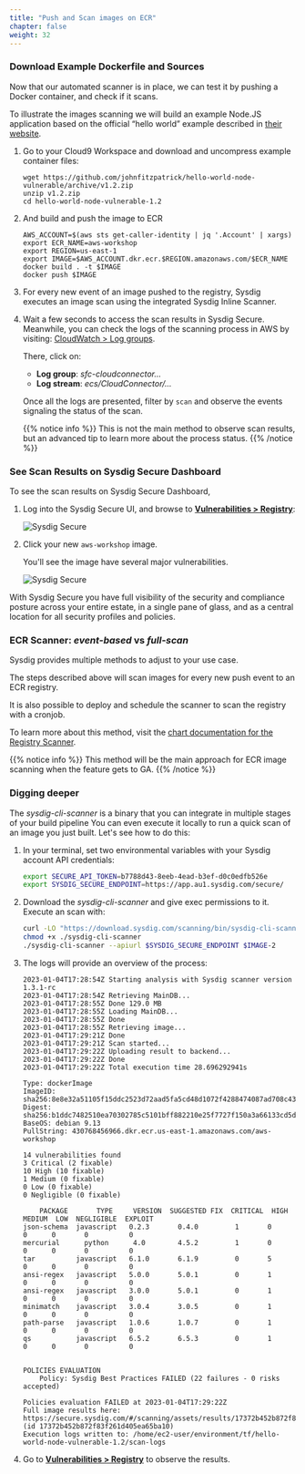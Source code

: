 ```yaml
---
title: "Push and Scan images on ECR"
chapter: false
weight: 32
---
```


### Download Example Dockerfile and Sources

Now that our automated scanner is in place, we can test it by pushing a Docker container, and check if it scans.

To illustrate the images scanning we will build an example Node.JS application based on the official “hello world” example described in [their website](https://nodejs.org/de/docs/guides/nodejs-docker-webapp/).

1. Go to your Cloud9 Workspace and download and uncompress example container files:
    <!-- wget https://github.com/sysdiglabs/hello-world-node-vulnerable/releases/download/v1.0/hello-world-node-vulnerable.zip -->
    ```
    wget https://github.com/johnfitzpatrick/hello-world-node-vulnerable/archive/v1.2.zip
    unzip v1.2.zip
    cd hello-world-node-vulnerable-1.2 
    ```

2. And build and push the image to ECR
    ```
    AWS_ACCOUNT=$(aws sts get-caller-identity | jq '.Account' | xargs)
    export ECR_NAME=aws-workshop
    export REGION=us-east-1
    export IMAGE=$AWS_ACCOUNT.dkr.ecr.$REGION.amazonaws.com/$ECR_NAME
    docker build . -t $IMAGE
    docker push $IMAGE 
    ```

3. For every new event of an image pushed to the registry, Sysdig executes an image scan using the integrated Sysdig Inline Scanner.

4. Wait a few seconds to access the scan results in Sysdig Secure. Meanwhile, you can check the logs of the scanning process in AWS by visiting: [CloudWatch > Log groups](https://us-east-1.console.aws.amazon.com/cloudwatch/home?region=us-east-1#logsV2:log-groups/log-group/sfc-cloudconnector20230104145821963400000001/log-events/ecs$252FCloudConnector$252F4a1e23420bc5463ca53cf5c0dfec008f$3FfilterPattern$3Dscan).

    There, click on: 
    - **Log group**: *sfc-cloudconnector...* 
    - **Log stream**: *ecs/CloudConnector/...* 

    Once all the logs are presented, filter by `scan` and observe the events signaling the status of the scan.

    {{% notice info %}}
This is not the main method to observe scan results,
but an advanced tip to learn more about the process status.
{{% /notice %}}


### See Scan Results on Sysdig Secure Dashboard

To see the scan results on Sysdig Secure Dashboard,

1. Log into the Sysdig Secure UI, and browse to [**Vulnerabilities > Registry**](https://app.au1.sysdig.com/secure/#/vulnerabilities/registry/):

	![Sysdig Secure](/images/30_module_1/Sysdig_Secure02.png)

2. Click your new `aws-workshop` image.

	You'll see the image have several major vulnerabilities.

	![Sysdig Secure](/images/30_module_1/securescann02.png)

With Sysdig Secure you have full visibility of the security and compliance posture across your entire estate, in a single pane of glass, and as a central location for all security profiles and policies.


### ECR Scanner: *event-based* vs *full-scan*

Sysdig provides multiple methods to adjust to your use case.

The steps described above will scan images for every new push event to an ECR registry.

It is also possible to deploy and schedule the scanner to scan the registry with a cronjob.

To learn more about this method, visit the [chart documentation for the Registry Scanner](https://charts.sysdig.com/charts/registry-scanner/).


{{% notice info %}}
This method will be the main approach for ECR image scanning when the feature gets to GA.
{{% /notice %}}


### Digging deeper

The *sysdig-cli-scanner* is a binary that you can integrate in multiple stages of your build pipeline
You can even execute it locally to run a quick scan of an image you just built.
Let's see how to do this:

1. In your terminal, set two environmental variables with your Sysdig account API credentials:

    ```bash
    export SECURE_API_TOKEN=b7788d43-8eeb-4ead-b3ef-d0c0edfb526e
    export SYSDIG_SECURE_ENDPOINT=https://app.au1.sysdig.com/secure/
    ```

2. Download the *sysdig-cli-scanner* and give exec permissions to it. Execute an scan with:
 
    ```bash
    curl -LO "https://download.sysdig.com/scanning/bin/sysdig-cli-scanner/$(curl -L -s https://download.sysdig.com/scanning/sysdig-cli-scanner/latest_version.txt)/linux/amd64/sysdig-cli-scanner"
    chmod +x ./sysdig-cli-scanner
    ./sysdig-cli-scanner --apiurl $SYSDIG_SECURE_ENDPOINT $IMAGE-2
    ```

3. The logs will provide an overview of the process:

    ```logs
    2023-01-04T17:28:54Z Starting analysis with Sysdig scanner version 1.3.1-rc
    2023-01-04T17:28:54Z Retrieving MainDB...
    2023-01-04T17:28:55Z Done 129.0 MB
    2023-01-04T17:28:55Z Loading MainDB...
    2023-01-04T17:28:55Z Done
    2023-01-04T17:28:55Z Retrieving image...
    2023-01-04T17:29:21Z Done
    2023-01-04T17:29:21Z Scan started...
    2023-01-04T17:29:22Z Uploading result to backend...
    2023-01-04T17:29:22Z Done
    2023-01-04T17:29:22Z Total execution time 28.696292941s

    Type: dockerImage
    ImageID: sha256:8e8e32a51105f15ddc2523d72aad5fa5cd48d1072f4288474087ad708c430c67
    Digest: sha256:b1ddc7482510ea70302785c5101bff882210e25f7727f150a3a66133cd5d6270
    BaseOS: debian 9.13
    PullString: 430768456966.dkr.ecr.us-east-1.amazonaws.com/aws-workshop

    14 vulnerabilities found
    3 Critical (2 fixable)
    10 High (10 fixable)
    1 Medium (0 fixable)
    0 Low (0 fixable)
    0 Negligible (0 fixable)

        PACKAGE       TYPE     VERSION  SUGGESTED FIX  CRITICAL  HIGH  MEDIUM  LOW  NEGLIGIBLE  EXPLOIT  
    json-schema  javascript   0.2.3       0.4.0         1       0      0      0       0          0     
    mercurial      python      4.0        4.5.2         1       0      0      0       0          0     
    tar          javascript   6.1.0       6.1.9         0       5      0      0       0          0     
    ansi-regex   javascript   5.0.0       5.0.1         0       1      0      0       0          0     
    ansi-regex   javascript   3.0.0       5.0.1         0       1      0      0       0          0     
    minimatch    javascript   3.0.4       3.0.5         0       1      0      0       0          0     
    path-parse   javascript   1.0.6       1.0.7         0       1      0      0       0          0     
    qs           javascript   6.5.2       6.5.3         0       1      0      0       0          0     

                                                                    POLICIES EVALUATION
        Policy: Sysdig Best Practices FAILED (22 failures - 0 risks accepted)

    Policies evaluation FAILED at 2023-01-04T17:29:22Z
    Full image results here: https://secure.sysdig.com/#/scanning/assets/results/17372b452b872f83f261d405ea65ba10/overview (id 17372b452b872f83f261d405ea65ba10)
    Execution logs written to: /home/ec2-user/environment/tf/hello-world-node-vulnerable-1.2/scan-logs
    ```

4. Go to [**Vulnerabilities > Registry**](https://app.au1.sysdig.com/secure/#/vulnerabilities/pipeline/) to observe the results.


<!-- #### Optional: Further Information

You can see a complete log of the scan process by clicking [ECS Scan log](https://gist.githubusercontent.com/johnfitzpatrick/369c1f9df765be68ba2d83cbe37f6eb3/raw/421fe8d829ad74cd406d09ca6625283e4020751b/gistfile1.txt).  This shows

<! - - https://gist.github.com/johnfitzpatrick/369c1f9df765be68ba2d83cbe37f6eb3 - - >

1. layers of the image getting pulled and flattened (lines 24-199)

2. analysis phase, the metadata getting sent to (lines 201-204)

3. metadata getting posted to Sysdig Backend (line 206)

	- backend analyses the metadata between lines 206 & 207

4. results of the scan are returned from the Sysdig Backend (lines 207-1979)

5. inline scanner script returns exit code 1 (line 1985) -->


